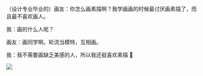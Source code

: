 （设计专业毕业的）画友：你怎么画素描啊？我学画画的时候最讨厌画素描了，而且最不喜欢画人。

我：画的什么人呢？

画友：画同学啊。轮流当模特，互相画。

我：我不需要画缺乏美感的人，所以我还挺喜欢素描 🙂

![](https://yinwang1.files.wordpress.com/2020/09/img_4156.jpg?w=113&h=150)
